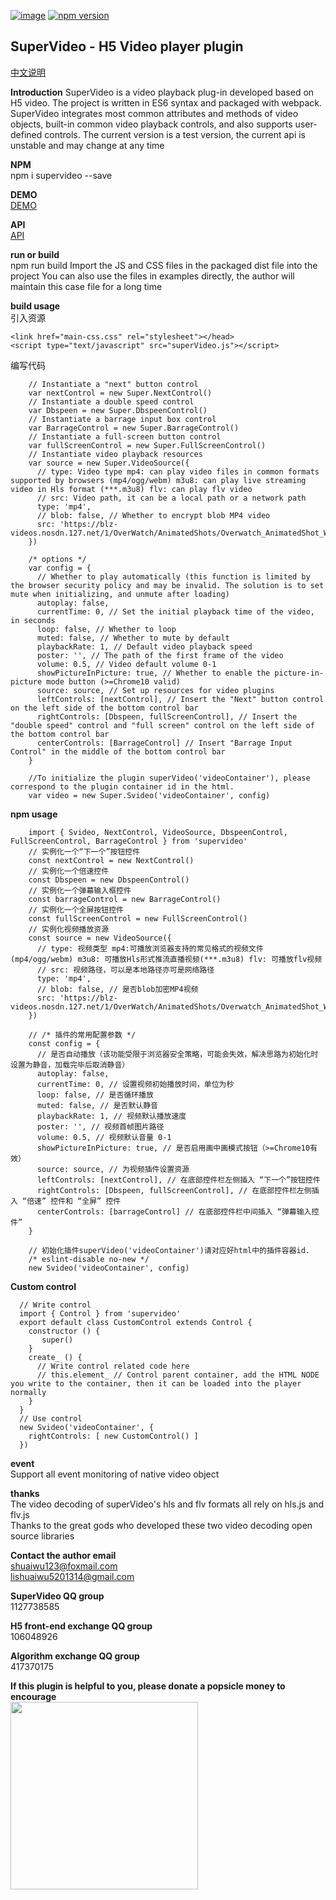 [![image](https://img.shields.io/npm/v/supervideo)](https://www.npmjs.com/package/supervideo)
[![npm version](https://badge.fury.io/js/supervideo.svg)](https://badge.fury.io/js/supervideo)

## SuperVideo - H5 Video player plugin ##

[中文说明](https://github.com/hulalalalala/superVideo/blob/master/api/README.md)

**Introduction**
SuperVideo is a video playback plug-in developed based on H5 video.
The project is written in ES6 syntax and packaged with webpack.
SuperVideo integrates most common attributes and methods of video objects, built-in common video playback controls, and also supports user-defined controls. The current version is a test version, the current api is unstable and may change at any time

**NPM**<br/>
npm i supervideo --save

**DEMO**<br/>
[DEMO](https://hulalalalala.github.io/superVideo/examples/index.html)

**API**<br/>
[API](https://hulalalalala.github.io/superVideo/api/index.html)

**run or build**<br/>
npm run build
Import the JS and CSS files in the packaged dist file into the project
You can also use the files in examples directly, the author will maintain this case file for a long time<br/>

**build usage**<br/>
引入资源
```
<link href="main-css.css" rel="stylesheet"></head>
<script type="text/javascript" src="superVideo.js"></script>
```
编写代码
```
    // Instantiate a "next" button control
    var nextControl = new Super.NextControl()
    // Instantiate a double speed control
    var Dbspeen = new Super.DbspeenControl()
    // Instantiate a barrage input box control
    var BarrageControl = new Super.BarrageControl()
    // Instantiate a full-screen button control
    var fullScreenControl = new Super.FullScreenControl()
    // Instantiate video playback resources
    var source = new Super.VideoSource({
      // type: Video type mp4: can play video files in common formats supported by browsers (mp4/ogg/webm) m3u8: can play live streaming video in Hls format (***.m3u8) flv: can play flv video
      // src: Video path, it can be a local path or a network path
      type: 'mp4',
      // blob: false, // Whether to encrypt blob MP4 video
      src: 'https://blz-videos.nosdn.127.net/1/OverWatch/AnimatedShots/Overwatch_AnimatedShot_Winston_Recall.mp4'
    })

    /* options */
    var config = {
      // Whether to play automatically (this function is limited by the browser security policy and may be invalid. The solution is to set mute when initializing, and unmute after loading)
      autoplay: false,
      currentTime: 0, // Set the initial playback time of the video, in seconds
      loop: false, // Whether to loop
      muted: false, // Whether to mute by default
      playbackRate: 1, // Default video playback speed
      poster: '', // The path of the first frame of the video
      volume: 0.5, // Video default volume 0-1
      showPictureInPicture: true, // Whether to enable the picture-in-picture mode button (>=Chrome10 valid)
      source: source, // Set up resources for video plugins
      leftControls: [nextControl], // Insert the "Next" button control on the left side of the bottom control bar
      rightControls: [Dbspeen, fullScreenControl], // Insert the "double speed" control and "full screen" control on the left side of the bottom control bar
      centerControls: [BarrageControl] // Insert "Barrage Input Control" in the middle of the bottom control bar
    }

    //To initialize the plugin superVideo('videoContainer'), please correspond to the plugin container id in the html.
    var video = new Super.Svideo('videoContainer', config)
```
**npm usage**<br/>
```
    import { Svideo, NextControl, VideoSource, DbspeenControl, FullScreenControl, BarrageControl } from 'supervideo'
    // 实例化一个“下一个”按钮控件
    const nextControl = new NextControl()
    // 实例化一个倍速控件
    const Dbspeen = new DbspeenControl()
    // 实例化一个弹幕输入框控件
    const barrageControl = new BarrageControl()
    // 实例化一个全屏按钮控件
    const fullScreenControl = new FullScreenControl()
    // 实例化视频播放资源
    const source = new VideoSource({
      // type: 视频类型 mp4:可播放浏览器支持的常见格式的视频文件(mp4/ogg/webm) m3u8: 可播放Hls形式推流直播视频(***.m3u8) flv: 可播放flv视频
      // src: 视频路径，可以是本地路径亦可是网络路径
      type: 'mp4',
      // blob: false, // 是否blob加密MP4视频
      src: 'https://blz-videos.nosdn.127.net/1/OverWatch/AnimatedShots/Overwatch_AnimatedShot_Winston_Recall.mp4'
    })

    // /* 插件的常用配置参数 */
    const config = {
      // 是否自动播放（该功能受限于浏览器安全策略，可能会失效，解决思路为初始化时设置为静音，加载完毕后取消静音）
      autoplay: false,
      currentTime: 0, // 设置视频初始播放时间，单位为秒
      loop: false, // 是否循环播放
      muted: false, // 是否默认静音
      playbackRate: 1, // 视频默认播放速度
      poster: '', // 视频首帧图片路径
      volume: 0.5, // 视频默认音量 0-1
      showPictureInPicture: true, // 是否启用画中画模式按钮（>=Chrome10有效）
      source: source, // 为视频插件设置资源
      leftControls: [nextControl], // 在底部控件栏左侧插入 “下一个”按钮控件
      rightControls: [Dbspeen, fullScreenControl], // 在底部控件栏左侧插入 “倍速” 控件和 “全屏” 控件
      centerControls: [barrageControl] // 在底部控件栏中间插入 “弹幕输入控件”
    }

    // 初始化插件superVideo('videoContainer')请对应好html中的插件容器id.
    /* eslint-disable no-new */
    new Svideo('videoContainer', config)
```
**Custom control**<br/>
```
  // Write control
  import { Control } from 'supervideo'
  export default class CustomControl extends Control {
    constructor () {
       super()
    }
    create_ () {
      // Write control related code here
      // this.element_ // Control parent container, add the HTML NODE you write to the container, then it can be loaded into the player normally
    }
  }
  // Use control
  new Svideo('videoContainer', {
    rightControls: [ new CustomControl() ]
  })
```
**event**<br/>
Support all event monitoring of native video object

**thanks**<br/>
The video decoding of superVideo's hls and flv formats all rely on hls.js and flv.js<br/>
Thanks to the great gods who developed these two video decoding open source libraries

**Contact the author email**<br/>
shuaiwu123@foxmail.com<br/>
lishuaiwu5201314@gmail.com<br/>

**SuperVideo QQ group**<br/>
1127738585

**H5 front-end exchange QQ group**<br/>
106048926

**Algorithm exchange QQ group**<br/>
417370175

**If this plugin is helpful to you, please donate a popsicle money to encourage**<br/>
<img src="https://github.com/hulalalalala/superVideo/blob/alpha/api/alipay.jpg" width="300">



